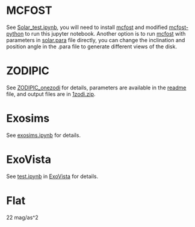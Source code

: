 # MCFOST
See [Solar_test.ipynb](Solar_test.ipynb), you will need to install [mcfost](https://github.com/cpinte/mcfost) and modified [mcfost-python](https://github.com/dreamjade/mcfost-python) to run this jupyter notebook. Another option is to run [mcfost](https://github.com/cpinte/mcfost) with parameters in [solar.para](solar.para) file directly, you can change the inclination and position angle in the .para file to generate different views of the disk.

# ZODIPIC
See [ZODIPIC_onezodi](https://github.com/dreamjade/ZODIPIC_onezodi) for details, parameters are available in the [readme](https://github.com/dreamjade/ZODIPIC_onezodi/blob/main/README.md) file, and output files are in [1zodi.zip](https://github.com/dreamjade/ZODIPIC_onezodi/blob/main/1zodi.zip).

# Exosims
See [exosims.ipynb](exosims.ipynb) for details.

# ExoVista
See [test.ipynb](https://github.com/dreamjade/ExoVista/blob/main/test.ipynb) in [ExoVista](https://github.com/dreamjade/ExoVista) for details.

# Flat
22 mag/as^2